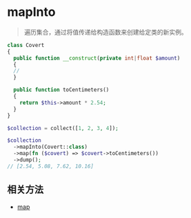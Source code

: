 # mapInto

> 遍历集合，通过将值传递给构造函数来创建给定类的新实例。

```php
class Covert
{
  public function __construct(private int|float $amount)
  {
  // 
  }

  public function toCentimeters()
  {
    return $this->amount * 2.54;
  }
}

$collection = collect([1, 2, 3, 4]);

$collection
  ->mapInto(Covert::class)
  ->map(fn ($covert) => $covert->toCentimeters())
  ->dump();
// [2.54, 5.08, 7.62, 10.16]  
```

## 相关方法

- [map](map.md)
